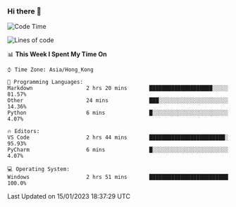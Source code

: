 ### Hi there 👋

<!--
**RoiexLee/RoiexLee** is a ✨ _special_ ✨ repository because its `README.md` (this file) appears on your GitHub profile.

Here are some ideas to get you started:

- 🔭 I’m currently working on ...
- 🌱 I’m currently learning ...
- 👯 I’m looking to collaborate on ...
- 🤔 I’m looking for help with ...
- 💬 Ask me about ...
- 📫 How to reach me: ...
- 😄 Pronouns: ...
- ⚡ Fun fact: ...
-->

<!--START_SECTION:waka-->
![Code Time](http://img.shields.io/badge/Code%20Time-130%20hrs%2052%20mins-blue)

![Lines of code](https://img.shields.io/badge/From%20Hello%20World%20I%27ve%20Written-3%20Thousand%20lines%20of%20code-blue)

📊 **This Week I Spent My Time On** 

```text
⌚︎ Time Zone: Asia/Hong_Kong

💬 Programming Languages: 
Markdown                 2 hrs 20 mins       ████████████████████░░░░░   81.57% 
Other                    24 mins             ███░░░░░░░░░░░░░░░░░░░░░░   14.36% 
Python                   6 mins              █░░░░░░░░░░░░░░░░░░░░░░░░   4.07%

🔥 Editors: 
VS Code                  2 hrs 44 mins       ████████████████████████░   95.93% 
PyCharm                  6 mins              █░░░░░░░░░░░░░░░░░░░░░░░░   4.07%

💻 Operating System: 
Windows                  2 hrs 51 mins       █████████████████████████   100.0%

```


 Last Updated on 15/01/2023 18:37:29 UTC
<!--END_SECTION:waka-->

